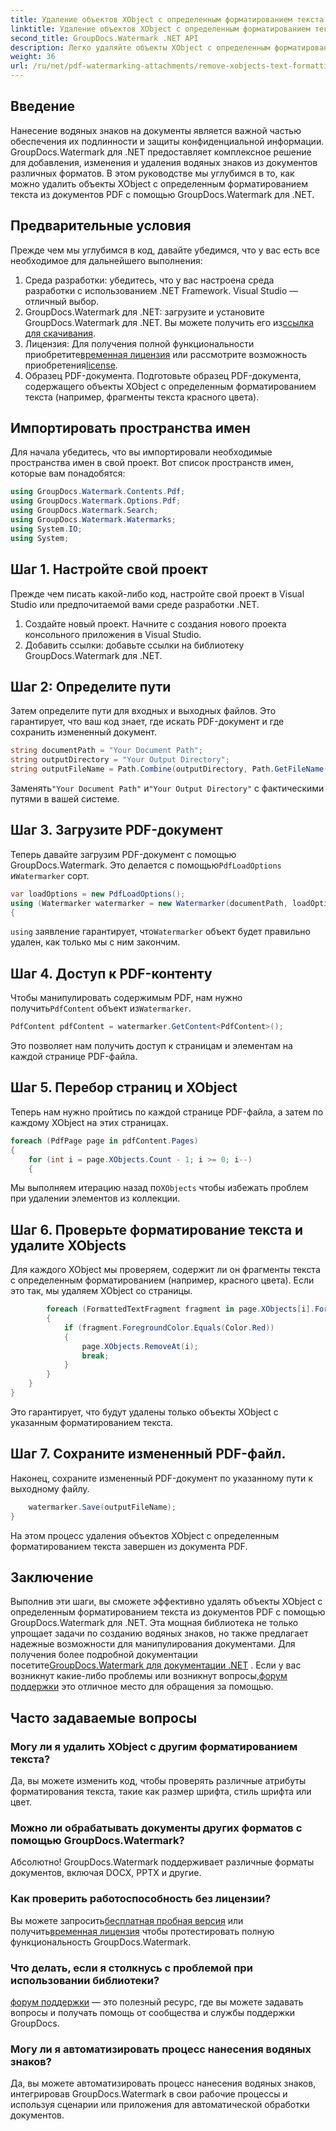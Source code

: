 ```yaml
---
title: Удаление объектов XObject с определенным форматированием текста в PDF
linktitle: Удаление объектов XObject с определенным форматированием текста в PDF
second_title: GroupDocs.Watermark .NET API
description: Легко удаляйте объекты XObject с определенным форматированием текста из PDF-файлов с помощью GroupDocs.Watermark для .NET. Следуйте нашему руководству для беспрепятственного манипулирования документами.
weight: 36
url: /ru/net/pdf-watermarking-attachments/remove-xobjects-text-formatting-pdf/
---
```

## Введение
Нанесение водяных знаков на документы является важной частью обеспечения их подлинности и защиты конфиденциальной информации. GroupDocs.Watermark для .NET предоставляет комплексное решение для добавления, изменения и удаления водяных знаков из документов различных форматов. В этом руководстве мы углубимся в то, как можно удалить объекты XObject с определенным форматированием текста из документов PDF с помощью GroupDocs.Watermark для .NET.
## Предварительные условия
Прежде чем мы углубимся в код, давайте убедимся, что у вас есть все необходимое для дальнейшего выполнения:
1. Среда разработки: убедитесь, что у вас настроена среда разработки с использованием .NET Framework. Visual Studio — отличный выбор.
2.  GroupDocs.Watermark для .NET: загрузите и установите GroupDocs.Watermark для .NET. Вы можете получить его из[ссылка для скачивания](https://releases.groupdocs.com/Watermark/net/).
3.  Лицензия: Для получения полной функциональности приобретите[временная лицензия](https://purchase.groupdocs.com/temporary-лицензия/) или рассмотрите возможность приобретения[license](https://purchase.groupdocs.com/buy).
4. Образец PDF-документа. Подготовьте образец PDF-документа, содержащего объекты XObject с определенным форматированием текста (например, фрагменты текста красного цвета).

## Импортировать пространства имен
Для начала убедитесь, что вы импортировали необходимые пространства имен в свой проект. Вот список пространств имен, которые вам понадобятся:
```csharp
using GroupDocs.Watermark.Contents.Pdf;
using GroupDocs.Watermark.Options.Pdf;
using GroupDocs.Watermark.Search;
using GroupDocs.Watermark.Watermarks;
using System.IO;
using System;
```
## Шаг 1. Настройте свой проект
Прежде чем писать какой-либо код, настройте свой проект в Visual Studio или предпочитаемой вами среде разработки .NET.
1. Создайте новый проект. Начните с создания нового проекта консольного приложения в Visual Studio.
2. Добавить ссылки: добавьте ссылки на библиотеку GroupDocs.Watermark для .NET.
## Шаг 2: Определите пути
Затем определите пути для входных и выходных файлов. Это гарантирует, что ваш код знает, где искать PDF-документ и где сохранить измененный документ.
```csharp
string documentPath = "Your Document Path";
string outputDirectory = "Your Output Directory";
string outputFileName = Path.Combine(outputDirectory, Path.GetFileName(documentPath));
```
 Заменять`"Your Document Path"` и`"Your Output Directory"` с фактическими путями в вашей системе.
## Шаг 3. Загрузите PDF-документ
 Теперь давайте загрузим PDF-документ с помощью GroupDocs.Watermark. Это делается с помощью`PdfLoadOptions` и`Watermarker` сорт.
```csharp
var loadOptions = new PdfLoadOptions();
using (Watermarker watermarker = new Watermarker(documentPath, loadOptions))
{
```
`using` заявление гарантирует, что`Watermarker` объект будет правильно удален, как только мы с ним закончим.
## Шаг 4. Доступ к PDF-контенту
 Чтобы манипулировать содержимым PDF, нам нужно получить`PdfContent` объект из`Watermarker`.
```csharp
PdfContent pdfContent = watermarker.GetContent<PdfContent>();
```
Это позволяет нам получить доступ к страницам и элементам на каждой странице PDF-файла.
## Шаг 5. Перебор страниц и XObject
Теперь нам нужно пройтись по каждой странице PDF-файла, а затем по каждому XObject на этих страницах.
```csharp
foreach (PdfPage page in pdfContent.Pages)
{
    for (int i = page.XObjects.Count - 1; i >= 0; i--)
    {
```
 Мы выполняем итерацию назад по`XObjects` чтобы избежать проблем при удалении элементов из коллекции.
## Шаг 6. Проверьте форматирование текста и удалите XObjects
Для каждого XObject мы проверяем, содержит ли он фрагменты текста с определенным форматированием (например, красного цвета). Если это так, мы удаляем XObject со страницы.
```csharp
        foreach (FormattedTextFragment fragment in page.XObjects[i].FormattedTextFragments)
        {
            if (fragment.ForegroundColor.Equals(Color.Red))
            {
                page.XObjects.RemoveAt(i);
                break;
            }
        }
    }
}
```
Это гарантирует, что будут удалены только объекты XObject с указанным форматированием текста.
## Шаг 7. Сохраните измененный PDF-файл.
Наконец, сохраните измененный PDF-документ по указанному пути к выходному файлу.
```csharp
    watermarker.Save(outputFileName);
}
```
На этом процесс удаления объектов XObject с определенным форматированием текста завершен из документа PDF.

## Заключение
Выполнив эти шаги, вы сможете эффективно удалять объекты XObject с определенным форматированием текста из документов PDF с помощью GroupDocs.Watermark для .NET. Эта мощная библиотека не только упрощает задачи по созданию водяных знаков, но также предлагает надежные возможности для манипулирования документами. Для получения более подробной документации посетите[GroupDocs.Watermark для документации .NET](https://tutorials.groupdocs.com/Watermark/net/) . Если у вас возникнут какие-либо проблемы или возникнут вопросы,[форум поддержки](https://forum.groupdocs.com/c/watermark/19) это отличное место для обращения за помощью.
## Часто задаваемые вопросы
### Могу ли я удалить XObject с другим форматированием текста?
Да, вы можете изменить код, чтобы проверять различные атрибуты форматирования текста, такие как размер шрифта, стиль шрифта или цвет.
### Можно ли обрабатывать документы других форматов с помощью GroupDocs.Watermark?
Абсолютно! GroupDocs.Watermark поддерживает различные форматы документов, включая DOCX, PPTX и другие.
### Как проверить работоспособность без лицензии?
 Вы можете запросить[бесплатная пробная версия](https://releases.groupdocs.com/) или получить[временная лицензия](https://purchase.groupdocs.com/temporary-license/) чтобы протестировать полную функциональность GroupDocs.Watermark.
### Что делать, если я столкнусь с проблемой при использовании библиотеки?
[форум поддержки](https://forum.groupdocs.com/c/watermark/19) — это полезный ресурс, где вы можете задавать вопросы и получать помощь от сообщества и службы поддержки GroupDocs.
### Могу ли я автоматизировать процесс нанесения водяных знаков?
Да, вы можете автоматизировать процесс нанесения водяных знаков, интегрировав GroupDocs.Watermark в свои рабочие процессы и используя сценарии или приложения для автоматической обработки документов.